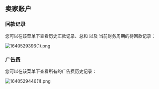 ## 卖家账户

### 回款记录

您可以在该菜单下查看历史汇款记录、总和 以及 当前财务周期的待回款记录：

![1640529396(1).png](https://oss.yboom.cn/resource/guide-doc/e40aa349ec9fc970f0c993158a491fed.png)

### 广告费

您可以在该菜单下查看所有的广告费历史记录：

![1640529446(1).png](https://oss.yboom.cn/resource/guide-doc/2b9c8a49a47bd0f994df18d557245342.png)